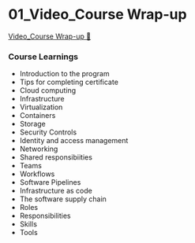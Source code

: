 # 01_Video_Course Wrap-up

[Video_Course Wrap-up &#128279;](https://www.coursera.org/learn/introduction-to-security-principles-in-cloud-computing/lecture/kqUzr/course-wrap-up)

### Course Learnings

- Introduction to the program
- Tips for completing certificate
- Cloud computing
- Infrastructure
- Virtualization
- Containers
- Storage
- Security Controls
- Identity and access management
- Networking
- Shared responsibiities
- Teams
- Workflows
- Software Pipelines
- Infrastructure as code
- The software supply chain
- Roles
- Responsibilities
- Skills
- Tools
